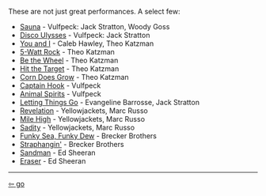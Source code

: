 <link href="../css/styles.css" rel="stylesheet" />

These are not just great performances. A select few:

- [Sauna](https://youtu.be/9qoXa5_w3Gw) - Vulfpeck: Jack Stratton, Woody Goss
- [Disco Ulysses](https://www.youtube.com/watch?v=F7nCDrf90V8) - Vulfpeck: Jack Stratton
- [You and I](https://www.youtube.com/watch?v=eBLlWUUjmr8) - Caleb Hawley, Theo Katzman
- [5-Watt Rock](https://youtu.be/Ro6UZy4Ho1g) - Theo Katzman
- [Be the Wheel](https://youtu.be/oEB0Y4kY5VE) - Theo Katzman
- [Hit the Target](https://youtu.be/wgsJTJQZjw4) - Theo Katzman
- [Corn Does Grow](https://youtu.be/zkeuo9brMnI) - Theo Katzman
- [Captain Hook](https://youtu.be/csJ7mBWb2Zo) - Vulfpeck
- [Animal Spirits](https://youtu.be/qTUnDV3MgVQ) - Vulfpeck
- [Letting Things Go](https://youtu.be/6pw_Wx7KpoU) - Evangeline Barrosse, Jack Stratton
- [Revelation](https://youtu.be/7UN9uoDQovk) - Yellowjackets, Marc Russo
- [Mile High](https://youtu.be/tcVIcBHwuJ0) - Yellowjackets, Marc Russo
- [Sadity](https://youtu.be/12AqU_8oCU8) - Yellowjackets, Marc Russo
- [Funky Sea, Funky Dew](https://youtu.be/9_DgkE0tRG0) - Brecker Brothers
- [Straphangin'](https://youtu.be/7Tvso1FcH0s9) - Brecker Brothers
- [Sandman](https://youtu.be/TEIySpGFQ50) - Ed Sheeran
- [Eraser](https://youtu.be/pb2fwx4O_Ks) - Ed Sheeran
___

[<span>&#8678;</span> go](./index.md)
